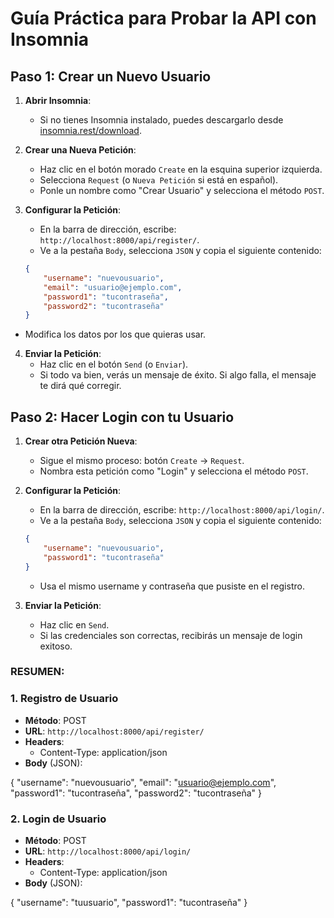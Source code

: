 # Guía Práctica para Probar la API con Insomnia

## Paso 1: Crear un Nuevo Usuario

1. **Abrir Insomnia**:
   - Si no tienes Insomnia instalado, puedes descargarlo desde [insomnia.rest/download](https://insomnia.rest/download).

2. **Crear una Nueva Petición**:
   - Haz clic en el botón morado `Create` en la esquina superior izquierda.
   - Selecciona `Request` (o `Nueva Petición` si está en español).
   - Ponle un nombre como "Crear Usuario" y selecciona el método `POST`.

3. **Configurar la Petición**:
   - En la barra de dirección, escribe: `http://localhost:8000/api/register/`.
   - Ve a la pestaña `Body`, selecciona `JSON` y copia el siguiente contenido:
   ```json
   {
       "username": "nuevousuario",
       "email": "usuario@ejemplo.com",
       "password1": "tucontraseña",
       "password2": "tucontraseña"
   }
   ```
 - Modifica los datos por los que quieras usar.

4. **Enviar la Petición**:
   - Haz clic en el botón `Send` (o `Enviar`).
   - Si todo va bien, verás un mensaje de éxito. Si algo falla, el mensaje te dirá qué corregir.

## Paso 2: Hacer Login con tu Usuario

1. **Crear otra Petición Nueva**:
   - Sigue el mismo proceso: botón `Create` → `Request`.
   - Nombra esta petición como "Login" y selecciona el método `POST`.

2. **Configurar la Petición**:
   - En la barra de dirección, escribe: `http://localhost:8000/api/login/`.
   - Ve a la pestaña `Body`, selecciona `JSON` y copia el siguiente contenido:
   ```json
   {
       "username": "nuevousuario",
       "password1": "tucontraseña"
   }
   ```
   - Usa el mismo username y contraseña que pusiste en el registro.

3. **Enviar la Petición**:
   - Haz clic en `Send`.
   - Si las credenciales son correctas, recibirás un mensaje de login exitoso.


### RESUMEN: 

### 1. Registro de Usuario
- **Método**: POST
- **URL**: `http://localhost:8000/api/register/`
- **Headers**: 
  - Content-Type: application/json
- **Body** (JSON):

{
    "username": "nuevousuario",
    "email": "usuario@ejemplo.com",
    "password1": "tucontraseña",
    "password2": "tucontraseña"
}

### 2. Login de Usuario
- **Método**: POST
- **URL**: `http://localhost:8000/api/login/`
- **Headers**: 
  - Content-Type: application/json
- **Body** (JSON):

{
    "username": "tuusuario",
    "password1": "tucontraseña"
}

